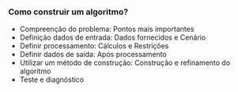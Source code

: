 ### Como construir um algoritmo?

- Compreenção do problema: Pontos mais importantes
- Definição dados de entrada: Dados fornecidos e Cenário
- Definir processamento: Cálculos e Restrições
- Definir dados de saída: Após processamento
- Utilizar um método de construção: Construção e refinamento do algoritmo
- Teste e diagnóstico
